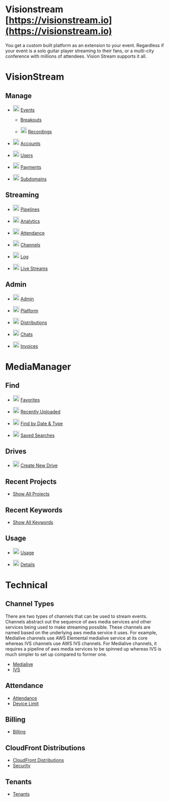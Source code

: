 # Visionstream [https://visionstream.io](https://visionstream.io)

You get a custom built platform as an extension to your event. Regardless if your event is a solo guitar player streaming to their fans, or a multi-city conference with millions of attendees. Vision Stream supports it all.

# VisionStream

## Manage

* <img src="https://raw.githubusercontent.com/FortAwesome/Font-Awesome/6.x/svgs/solid/flag.svg" width="20" height="20"> [Events](User/VisionStream/Manage/Events/events.md)

    * [Breakouts](User/VisionStream/Manage/Breakouts/breakouts.md)

    * <img src="https://raw.githubusercontent.com/FortAwesome/Font-Awesome/6.x/svgs/solid/circle-play.svg" width="20" height="20"> [Recordings](User/VisionStream/Manage/Breakouts/recordings.md)

* <img src="https://raw.githubusercontent.com/FortAwesome/Font-Awesome/6.x/svgs/solid/city.svg" width="20" height="20"> [Accounts](User/VisionStream/Manage/Accounts/accounts.md)

* <img src="https://raw.githubusercontent.com/FortAwesome/Font-Awesome/6.x/svgs/solid/user.svg" width="20" height="20"> [Users](User/VisionStream/Manage/Users/users.md)

* <img src="https://raw.githubusercontent.com/FortAwesome/Font-Awesome/6.x/svgs/solid/dollar-sign.svg" width="20" height="20"> [Payments](User/VisionStream/Manage/Payments/payments.md)

* <img src="https://raw.githubusercontent.com/FortAwesome/Font-Awesome/6.x/svgs/solid/rocket.svg" width="20" height="20"> [Subdomains](User/VisionStream/Manage/Subdomains/subdomains.md)

## Streaming

* <img src="https://raw.githubusercontent.com/FortAwesome/Font-Awesome/6.x/svgs/solid/circle-plus.svg" width="20" height="20"> [Pipelines](User/VisionStream/Streaming/Pipelines/pipelines.md)

* <img src="https://raw.githubusercontent.com/FortAwesome/Font-Awesome/6.x/svgs/solid/chart-bar.svg" width="20" height="20"> [Analytics](User/VisionStream/Streaming/Analytics/analytics.md)

* <img src="https://raw.githubusercontent.com/FortAwesome/Font-Awesome/6.x/svgs/solid/calendar-check.svg" width="20" height="20"> [Attendance](User/VisionStream/Streaming/Attendance/attendance.md)

* <img src="https://raw.githubusercontent.com/FortAwesome/Font-Awesome/6.x/svgs/solid/tv.svg" width="20" height="20"> [Channels](User/VisionStream/Streaming/Channels/channels.md)

* <img src="https://raw.githubusercontent.com/FortAwesome/Font-Awesome/6.x/svgs/solid/flag.svg" width="20" height="20"> [Log](User/VisionStream/Streaming/Log/log.md)

* <img src="https://raw.githubusercontent.com/FortAwesome/Font-Awesome/6.x/svgs/solid/tower-broadcast.svg" width="20" height="20"> [Live Streams](User/VisionStream/Streaming/LiveStream/live-stream.md)

## Admin

* <img src="https://raw.githubusercontent.com/FortAwesome/Font-Awesome/6.x/svgs/solid/user-plus.svg" width="20" height="20"> [Admin](User/VisionStream/Admin/admin.md)

* <img src="https://raw.githubusercontent.com/FortAwesome/Font-Awesome/6.x/svgs/solid/chart-line.svg" width="20" height="20"> [Platform](User/VisionStream/Admin/Platform/platform.md)

* <img src="https://raw.githubusercontent.com/FortAwesome/Font-Awesome/6.x/svgs/solid/cloud.svg" width="20" height="20"> [Distributions](User/VisionStream/Admin/Distributions/distributions.md)

* <img src="https://raw.githubusercontent.com/FortAwesome/Font-Awesome/6.x/svgs/solid/screwdriver-wrench.svg" width="20" height="20">  [Chats](User/VisionStream/Admin/Chats/chats.md)

* <img src="https://raw.githubusercontent.com/FortAwesome/Font-Awesome/6.x/svgs/solid/file-invoice-dollar.svg" width="20" height="20"> [Invoices](User/VisionStream/Admin/Invoices/invoices.md)

# MediaManager

## Find

* <img src="https://raw.githubusercontent.com/FortAwesome/Font-Awesome/6.x/svgs/solid/heart.svg" width="20" height="20"> [Favorites](User/MediaManager/Find/Favorites/favorites.md)

* <img src="https://raw.githubusercontent.com/FortAwesome/Font-Awesome/6.x/svgs/solid/upload.svg" width="20" height="20"> [Recently Uploaded](User/MediaManager/Find/Recently-Uploaded/recently-uploaded.md)

* <img src="https://raw.githubusercontent.com/FortAwesome/Font-Awesome/6.x/svgs/solid/calendar.svg" width="20" height="20"> [Find by Date & Type](User/MediaManager/Find/Find-by-Date-and-Type/find-by-date-and-type.md)

* <img src="https://raw.githubusercontent.com/FortAwesome/Font-Awesome/6.x/svgs/solid/magnifying-glass.svg" width="20" height="20"> [Saved Searches](User/MediaManager/Find/Saved-Searches/saved-searches.md)

## Drives

* <img src="https://raw.githubusercontent.com/FortAwesome/Font-Awesome/6.x/svgs/solid/circle-plus.svg" width="20" height="20"> [Create New Drive](User/MediaManager/Drives/Create-New-Drive/create-new-drive.md)

## Recent Projects

* [Show All Projects](User/MediaManager/Recent-Projects/All-Projects/all-projects.md)

## Recent Keywords

* [Show All Keywords](User/MediaManager/Recent-Keywords/All-Keywords/all-keywords.md)

## Usage

* <img src="https://raw.githubusercontent.com/FortAwesome/Font-Awesome/6.x/svgs/solid/database.svg" width="20" height="20"> [Usage](User/MediaManager/Usage/Drives/drives.md)

* <img src="https://raw.githubusercontent.com/FortAwesome/Font-Awesome/6.x/svgs/solid/circle-info.svg" width="20" height="20"> [Details](User/MediaManager/Usage/Details/drive-details.md)

# Technical

## Channel Types
There are two types of channels that can be used to stream events. Channels abstract out the sequence of aws media services and other services being used to make streaming possible. These channels are named based on the underlying aws media service it uses. For example, Medialive channels use AWS Elemental medialive service at its core whereas IVS channels use AWS IVS channels. For Medialive channels, it requires a pipeline of aws media services to be spinned up whereas IVS is much simpler to set up compared to former one.

* [Medialive](Technical/Channel-Types/AWS-Elemental-MediaLive/Setup)
* [IVS](Technical/Channel-Types/Amazon-Interactive-Video-Service/Setup)

## Attendance
* [Attendance](Technical/Attendance/attendance.md)
* [Device Limit](Technical/Attendance/device-limit.md)

## Billing
* [Billing](Technical/Billing/billing.md)

## CloudFront Distributions
* [CloudFront Distributions](Technical/CloudFront-Distributions/CloudFront-Distributions.md)
* [Security](Technical/CloudFront-Distributions/security.md)

## Tenants
* [Tenants](Technical/Tenants/tenants.md)
